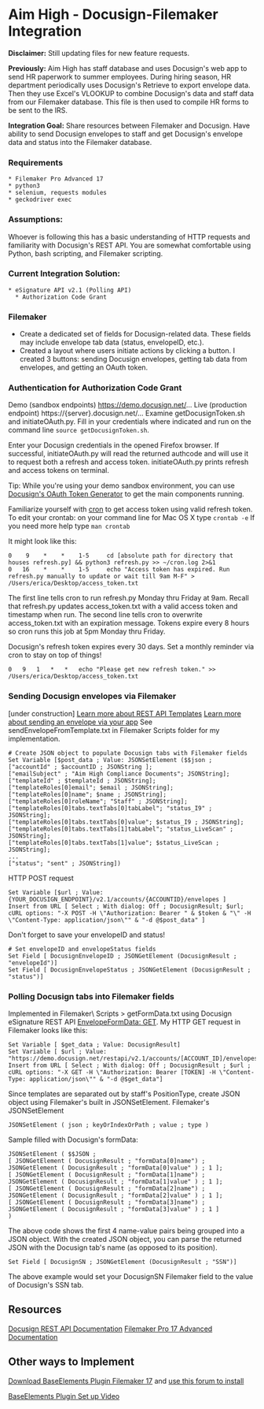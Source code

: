 # Aim High - Docusign-Filemaker Integration

**Disclaimer:** Still updating files for new feature requests.

**Previously:** Aim High has staff database and uses Docusign's web app to send HR paperwork to summer employees. During hiring season, HR department periodically uses Docusign's Retrieve to export envelope data. Then they use Excel's VLOOKUP to combine Docusign's data and staff data from our Filemaker database. This file is then used to compile HR forms to be sent to the IRS.

**Integration Goal:** Share resources between Filemaker and Docusign. Have ability to send Docusign envelopes to staff and get Docusign's envelope data and status into the Filemaker database. 

### Requirements
	* Filemaker Pro Advanced 17
	* python3
	* selenium, requests modules
	* geckodriver exec

### Assumptions:
Whoever is following this has a basic understanding of HTTP requests and familiarity with Docusign's REST API. You are somewhat comfortable using Python, bash scripting, and Filemaker scripting. 

### Current Integration Solution:
	* eSignature API v2.1 (Polling API)
	  * Authorization Code Grant
	
### Filemaker
* Create a dedicated set of fields for Docusign-related data. These fields may include envelope tab data (status, envelopeID, etc.).
* Created a layout where users initiate actions by clicking a button. I created 3 buttons: sending Docusign envelopes, getting tab data from envelopes, and getting an OAuth token.

### Authentication for Authorization Code Grant
Demo (sandbox endpoints) https://demo.docusign.net/...
Live (production endpoint) https://{server}.docusign.net/...
Examine getDocusignToken.sh and initiateOAuth.py. Fill in your credentials where indicated and run on the command line ```source getDocusignToken.sh```.

Enter your Docusign credentials in the opened Firefox browser. If successful, initiateOAuth.py will read the returned authcode and will use it to request both a refresh and access token.
initiateOAuth.py prints refresh and access tokens on terminal.

Tip: While you're using your demo sandbox environment, you can use [Docusign's OAuth Token Generator](https://developers.docusign.com/oauth-token-generator) to get the main components running.


Familiarize yourself with [cron](https://crontab.guru/) to get access token using valid refresh token.
To edit your crontab: on your command line for Mac OS X type 
```crontab -e```
If you need more help type ```man crontab```

It might look like this:
```
0    9    *    *    1-5     cd [absolute path for directory that houses refresh.py] && python3 refresh.py >> ~/cron.log 2>&1
0   16    *    *    1-5     echo "Access token has expired. Run refresh.py manually to update or wait till 9am M-F" > /Users/erica/Desktop/access_token.txt
```
The first line tells cron to run refresh.py Monday thru Friday at 9am. Recall that refresh.py updates access_token.txt with a valid access token and timestamp when run.
The second line tells cron to overwrite access_token.txt with an expiration message. Tokens expire every 8 hours so cron runs this job at 5pm Monday thru Friday.

Docusign's refresh token expires every 30 days. Set a monthly reminder via cron to stay on top of things!
```
0	9	1	*	*	echo "Please get new refresh token." >> /Users/erica/Desktop/access_token.txt
```

### Sending Docusign envelopes via Filemaker
[under construction]
[Learn more about REST API Templates](https://developers.docusign.com/esign-rest-api/guides/features/templates)
[Learn more about sending an envelope via your app](https://developers.docusign.com/esign-rest-api/code-examples/code-example-embedded-sending)
See sendEnvelopeFromTemplate.txt in Filemaker Scripts folder for my implementation.
```
# Create JSON object to populate Docusign tabs with Filemaker fields
Set Variable [$post_data ; Value: JSONSetElement ($$json ; 
["accountId" ; $accountID ; JSONString ];
["emailSubject" ; "Aim High Compliance Documents"; JSONString]; 
["templateId" ; $templateId ; JSONString];
["templateRoles[0]email"; $email ; JSONString];
["templateRoles[0]name"; $name ; JSONString];
["templateRoles[0]roleName"; "Staff" ; JSONString];
["templateRoles[0]tabs.textTabs[0]tabLabel"; "status_I9" ; JSONString];
["templateRoles[0]tabs.textTabs[0]value"; $status_I9 ; JSONString];
["templateRoles[0]tabs.textTabs[1]tabLabel"; "status_LiveScan" ; JSONString];
["templateRoles[0]tabs.textTabs[1]value"; $status_LiveScan ; JSONString];
...
["status"; "sent" ; JSONString])
```
HTTP POST request
```
Set Variable [$url ; Value: {YOUR_DOCUSIGN_ENDPOINT}/v2.1/accounts/{ACCOUNTID}/envelopes ]
Insert from URL [ Select ; With dialog: Off ; DocusignResult; $url; cURL options: "-X POST -H \"Authorization: Bearer " & $token & "\" -H \"Content-Type: application/json\"" & "-d @$post_data" ]
```

Don't forget to save your envelopeID and status!
```
# Set envelopeID and envelopeStatus fields
Set Field [ DocusignEnvelopeID ; JSONGetElement (DocusignResult ; "envelopeId")]
Set Field [ DocusignEnvelopeStatus ; JSONGetElement (DocusignResult ; "status")]
```

### Polling Docusign tabs into Filemaker fields
Implemented in Filemaker\ Scripts > getFormData.txt using Docusign eSignature REST API [EnvelopeFormData: GET](https://developers.docusign.com/esign-rest-api/reference/Envelopes/EnvelopeFormData/get).
My HTTP GET request in Filemaker looks like this:
```
Set Variable [ $get_data ; Value: DocusignResult]
Set Variable [ $url ; Value: "https://demo.docusign.net/restapi/v2.1/accounts/[ACCOUNT_ID]/envelopes/[ENVELOPE_ID]/form_data"]
Insert from URL [ Select ; With dialog: Off ; DocusignResult ; $url ; cURL options: "-X GET -H \"Authorization: Bearer [TOKEN] -H \"Content-Type: application/json\"" & "-d @$get_data"]
```

Since templates are separated out by staff's PositionType, create JSON object using Filemaker's built in JSONSetElement.
Filemaker's JSONSetElement
```
JSONSetElement ( json ; keyOrIndexOrPath ; value ; type )
```
Sample filled with Docusign's formData:
```
JSONSetElement ( $$JSON ; 
[ JSONGetElement ( DocusignResult ; "formData[0]name") ; JSONGetElement ( DocusignResult ; "formData[0]value" ) ; 1 ];
[ JSONGetElement ( DocusignResult ; "formData[1]name") ; JSONGetElement ( DocusignResult ; "formData[1]value" ) ; 1 ];
[ JSONGetElement ( DocusignResult ; "formData[2]name") ; JSONGetElement ( DocusignResult ; "formData[2]value" ) ; 1 ];
[ JSONGetElement ( DocusignResult ; "formData[3]name") ; JSONGetElement ( DocusignResult ; "formData[3]value" ) ; 1 ]
)
```
The above code shows the first 4 name-value pairs being grouped into a JSON object.
With the created JSON object, you can parse the returned JSON with the Docusign tab's name (as opposed to its position).
```
Set Field [ DocusignSN ; JSONGetElement (DocusignResult ; "SSN")]
```
The above example would set your DocusignSN Filemaker field to the value of Docusign's SSN tab.

## Resources
[Docusign REST API Documentation](https://developers.docusign.com/esign-rest-api)
[Filemaker Pro 17 Advanced Documentation](https://fmhelp.filemaker.com/help/17/fmp/en/#page/FMP_Help%2Findex.html)

## Other ways to Implement 
[Download BaseElements Plugin Filemaker 17](https://baseelementsplugin.zendesk.com/hc/en-us/articles/115002990887-BaseElements-Plugin) and [use this forum to install](https://community.filemaker.com/thread/186607)

[BaseElements Plugin Set up Video](https://community.filemaker.com/external-link.jspa?url=https%3A%2F%2Fwww.filemakermagazine.com%2Fvideos%2Ffilemaker-rest-using-baseelements-plugin)

